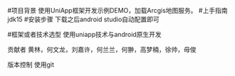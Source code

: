 #项目背景
    使用UniApp框架开发示例DEMO，加载Arcgis地图服务。
#上手指南
jdk15
#安装步骤
下载之后android studio自动配置即可

#框架或者技术选型
使用uniapp技术与android原生开发


贡献者
黄林，何文龙，刘嘉许，何兰兰，何翀，高梦楠，徐帅，毋俊

版本控制
使用git

